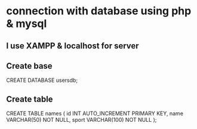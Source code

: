 # connection with database using php & mysql

## I use XAMPP & localhost for server

## Create base
CREATE DATABASE usersdb;

## Create table
CREATE TABLE names (
	id INT AUTO_INCREMENT PRIMARY KEY,
    name VARCHAR(50) NOT NULL,
    sport VARCHAR(100) NOT NULL
);
